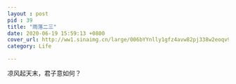 ```yaml
---
layout : post
pid : 39
title: "雨落二三"
date: 2020-06-19 15:59:13 +0800
cover_url: http://ww1.sinaimg.cn/large/006bYYnlly1gfz4avw82pj338w2eoqv9.jpg
category: Life

---
```


凉风起天末，君子意如何？
